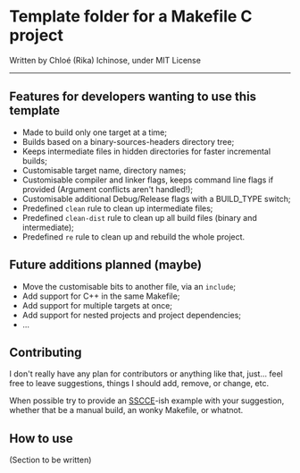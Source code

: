 # Template folder for a Makefile C project

Written by Chloé (Rika) Ichinose, under MIT License

---

## Features for developers wanting to use this template

* Made to build only one target at a time;
* Builds based on a binary-sources-headers directory tree;
* Keeps intermediate files in hidden directories for faster incremental builds;
* Customisable target name, directory names;
* Customisable compiler and linker flags, keeps command line flags if provided (Argument conflicts aren't handled!);
* Customisable additional Debug/Release flags with a BUILD_TYPE switch;
* Predefined `clean` rule to clean up intermediate files;
* Predefined `clean-dist` rule to clean up all build files (binary and intermediate);
* Predefined `re` rule to clean up and rebuild the whole project.

## Future additions planned (maybe)

- Move the customisable bits to another file, via an `include`;
- Add support for C++ in the same Makefile;
- Add support for multiple targets at once;
- Add support for nested projects and project dependencies;
- ...

## Contributing

I don't really have any plan for contributors or anything like that, just... feel free to leave suggestions, things I should add, remove, or change, etc.

When possible try to provide an [SSCCE](http://sscce.org)-ish example with your suggestion, whether that be a manual build, an wonky Makefile, or whatnot.

## How to use

(Section to be written)
